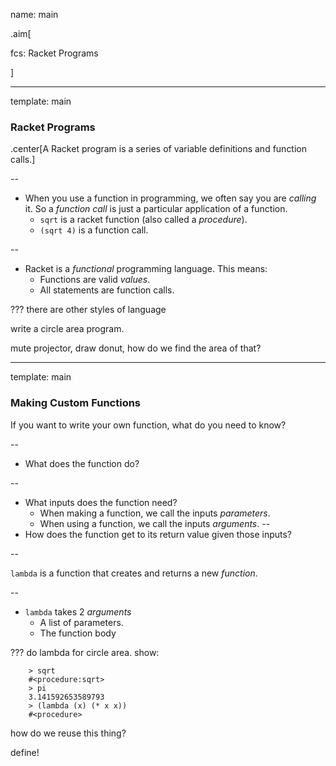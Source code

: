 name: main

.aim[<div>
fcs: Racket Programs
</div>]


---
template: main

### Racket Programs

.center[A Racket program is a series of variable definitions and function calls.]

--
- When you use a function in programming, we often say you are _calling_ it. So a _function call_ is just a particular application of a function.
  - `sqrt` is a racket function (also called a _procedure_).
  - `(sqrt 4)` is a function call.

--
- Racket is a _functional_ programming language. This means:
  - Functions are valid _values_.
  - All statements are function calls.

???
there are other styles of language

write a circle area program.

mute projector, draw donut, how do we find the area of that?

---
template: main

### Making Custom Functions

If you want to write your own function, what do you need to know?

--
- What does the function do?

--
- What inputs does the function need?
    - When making a function, we call the inputs _parameters_.
    - When using a function, we call the inputs _arguments_.
--
- How does the function get to its return value given those inputs?

--

`lambda` is a function that creates and returns a new _function_.

--
- `lambda` takes 2 _arguments_
    - A list of parameters.
    - The function body

???
do lambda for circle area. show:
```
    > sqrt
    #<procedure:sqrt>
    > pi
    3.141592653589793
    > (lambda (x) (* x x))
    #<procedure>
```

how do we reuse this thing?

define!
